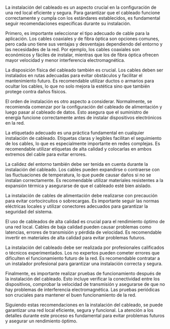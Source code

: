 La instalación del cableado es un aspecto crucial en la configuración de una red local eficiente y segura. Para garantizar que el cableado funcione correctamente y cumpla con los estándares establecidos, es fundamental seguir recomendaciones específicas durante su instalación.

Primero, es importante seleccionar el tipo adecuado de cable para la aplicación. Los cables coaxiales y de fibra óptica son opciones comunes, pero cada uno tiene sus ventajas y desventajas dependiendo del entorno y las necesidades de la red. Por ejemplo, los cables coaxiales son económicos y fáciles de instalar, mientras que los de fibra óptica ofrecen mayor velocidad y menor interferencia electromagnética.

La disposición física del cableado también es crucial. Los cables deben ser instalados en rutas adecuadas para evitar obstáculos y facilitar el mantenimiento futuro. Es recomendable utilizar ductos o armarios para ocultar los cables, lo que no solo mejora la estética sino que también protege contra daños físicos.

El orden de instalación es otro aspecto a considerar. Normalmente, se recomienda comenzar por la configuración del cableado de alimentación y luego pasar al cableado de datos. Esto asegura que el suministro de energía funcione correctamente antes de instalar dispositivos electrónicos en la red.

La etiquetado adecuado es una práctica fundamental en cualquier instalación de cableado. Etiquetas claras y legibles facilitan el seguimiento de los cables, lo que es especialmente importante en redes complejas. Es recomendable utilizar etiquetas de alta calidad y colocarlas en ambos extremos del cable para evitar errores.

La calidez del entorno también debe ser tenida en cuenta durante la instalación del cableado. Los cables pueden expandirse o contraerse con las fluctuaciones de temperatura, lo que puede causar daños si no se instalan correctamente. Es recomendable utilizar materiales resistentes a la expansión térmica y asegurarse de que el cableado esté bien aislado.

La instalación de cables de alimentación debe realizarse con precaución para evitar cortocircuitos o sobrecargas. Es importante seguir las normas eléctricas locales y utilizar conectores adecuados para garantizar la seguridad del sistema.

El uso de cableados de alta calidad es crucial para el rendimiento óptimo de una red local. Cables de baja calidad pueden causar problemas como latencias, errores de transmisión y pérdida de velocidad. Es recomendable invertir en materiales de alta calidad para evitar problemas futuros.

La instalación del cableado debe ser realizada por profesionales calificados o técnicos experimentados. Los no expertos pueden cometer errores que dificulten el funcionamiento futuro de la red. Es recomendable contratar a un instalador profesional para garantizar una instalación correcta y segura.

Finalmente, es importante realizar pruebas de funcionamiento después de la instalación del cableado. Esto incluye verificar la conectividad entre los dispositivos, comprobar la velocidad de transmisión y asegurarse de que no hay problemas de interferencia electromagnética. Las pruebas periódicas son cruciales para mantener el buen funcionamiento de la red.

Siguiendo estas recomendaciones en la instalación del cableado, se puede garantizar una red local eficiente, segura y funcional. La atención a los detalles durante este proceso es fundamental para evitar problemas futuros y asegurar un rendimiento óptimo.
